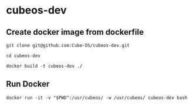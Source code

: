 # cubeos-dev

## Create docker image from dockerfile
`git clone git@github.com:Cube-OS/cubeos-dev.git` 

`cd cubeos-dev`

`docker build -t cubeos-dev ./`

## Run Docker
`docker run -it -v "$PWD":/usr/cubeos/ -w /usr/cubeos/ cubeos-dev bash`
